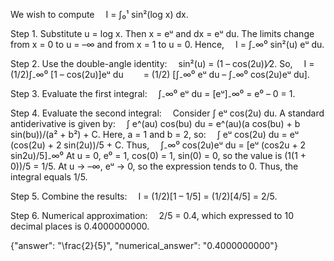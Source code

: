 We wish to compute
 I = ∫₀¹ sin²(log x) dx.

Step 1. Substitute u = log x. Then x = eᵘ and dx = eᵘ du. The limits change from x = 0 to u = –∞ and from x = 1 to u = 0. Hence,
 I = ∫₋∞⁰ sin²(u) eᵘ du.

Step 2. Use the double-angle identity:
 sin²(u) = (1 – cos(2u))⁄2.
So,
 I = (1/2)∫₋∞⁰ [1 – cos(2u)]eᵘ du
  = (1/2) [∫₋∞⁰ eᵘ du – ∫₋∞⁰ cos(2u)eᵘ du].

Step 3. Evaluate the first integral:
 ∫₋∞⁰ eᵘ du = [eᵘ]₋∞⁰ = e⁰ – 0 = 1.

Step 4. Evaluate the second integral:
 Consider ∫ eᵘ cos(2u) du.
A standard antiderivative is given by:
 ∫ e^(au) cos(bu) du = e^(au)(a cos(bu) + b sin(bu))/(a² + b²) + C.
Here, a = 1 and b = 2, so:
 ∫ eᵘ cos(2u) du = eᵘ (cos(2u) + 2 sin(2u))/5 + C.
Thus,
 ∫₋∞⁰ cos(2u)eᵘ du = [eᵘ (cos2u + 2 sin2u)/5]₋∞⁰
At u = 0, e⁰ = 1, cos(0) = 1, sin(0) = 0, so the value is (1(1 + 0))/5 = 1/5.
At u → –∞, eᵘ → 0, so the expression tends to 0.
Thus, the integral equals 1/5.

Step 5. Combine the results:
 I = (1/2)[1 – 1/5] = (1/2)[4/5] = 2/5.

Step 6. Numerical approximation:
 2/5 = 0.4, which expressed to 10 decimal places is 0.4000000000.

{"answer": "\\frac{2}{5}", "numerical_answer": "0.4000000000"}